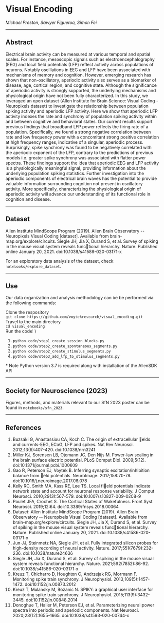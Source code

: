 # Visual Encoding
*Michael Preston, Sawyer Figueroa, Simon Fei*

------------------------------------------------
## Abstract

Electrical brain activity can be measured at various temporal and spatial scales. For instance, mesoscopic signals such as electroencephalography (EEG) and local field potentials (LFP) reflect activity across populations of neurons. Notably oscillations in EEG and LFP have been associated with mechanisms of memory and cognition. However, emerging research has shown that non-oscillatory, aperiodic activity also serves as a biomarker of disease, age, cortical region, and cognitive state. Although the significance of aperiodic activity is strongly supported, the underlying mechanisms and physiological origin have not been fully characterized. In this study, we leveraged an open dataset (Allen Institute for Brain Science: Visual Coding - Neuropixels dataset) to investigate the relationship between population spiking activity and aperiodic LFP activity. Here we show that aperiodic LFP activity indexes the rate and synchrony of population spiking activity within and between cognitive and behavioral states.  Our current results support previous findings that broadband LFP power reflects the firing rate of a population. Specifically, we found a strong negative correlation between rate and low frequency power with a concomitant strong positive correlation at high frequency ranges, indicative of a singular, aperiodic process. Surprisingly, spike synchrony was found to be negatively correlated with the aperiodic exponent of the LFP, contrary to the predictions of previous models i.e. greater spike synchrony was associated with flatter power spectra. These findings support the idea that aperiodic EEG and LFP activity is a physiologically meaningful signal, providing information about the underlying population spiking statistics.  Further investigation into the aperiodic components of electrical brain waves has the potential to provide valuable information surrounding cognition not present in oscillatory activity. More specifically, characterizing the physiological origin of aperiodic activity will advance our understanding of its functional role in cognition and disease.

------------------------------------------------
## Dataset

Allen Institute MindScope Program (2019). Allen Brain Observatory -- Neuropixels Visual Coding [dataset]. Available from brain-map.org/explore/circuits. Siegle JH, Jia X, Durand S, et al. 
Survey of spiking in the mouse visual system reveals functional hierarchy. Nature. Published online January 20, 2021. doi:10.1038/s41586-020-03171-x

For an exploratory data analysis of the dataset, check `notebooks/explore_dataset`.

------------------------------------------------
## Use

Our data organization and analysis methodology can be be performed via the following commands:

Clone the respository \
`git clone https://github.com/voytekresearch/visual_encoding.git`\
Travel to the main directory \
`cd visual_encoding` \
Run the code! \
1. `python code/step1_create_session_blocks.py`
2. `python code/step2_create_spontaneous_segments.py`
3. `python code/step2_create_stimulus_segments.py`
4. `python code/step3_add_lfp_to_stimulus_segments.py`

\* Note Python version 3.7 is required along with installation of the AllenSDK API

-----------------------------------------------
## Society for Neuroscience (2023)

Figures, methods, and materials relevant to our SfN 2023 poster can be found in `notebooks/sfn_2023`.

----------------------------------------------
## References
1. Buzsáki G, Anastassiou CA, Koch C. The origin of extracellular elds and currents-EEG, ECoG, LFP and spikes. Nat Rev Neurosci. 2012;13(6):407-420. doi:10.1038/nrn3241
2. Miller KJ, Sorensen LB, Ojemann JG, Den Nijs M. Power-law scaling in the brain surface electric potential. PLoS Comput Biol. 2009;5(12). doi:10.1371/journal.pcbi.1000609
3. Gao R, Peterson EJ, Voytek B. Inferring synaptic excitation/inhibition balance from eld potentials. NeuroImage. 2017;158:70-78. doi:10.1016/j.neuroimage.2017.06.078
4. Kelly RC, Smith MA, Kass RE, Lee TS. Local field potentials indicate network state and account for neuronal response variability. J Comput Neurosci. 2010;29(3):567-579. doi:10.1007/s10827-009-0208-9
5. Poulet JFA, Crochet S. The Cortical States of Wakefulness. Front Syst Neurosci. 2019;12:64. doi:10.3389/fnsys.2018.00064
6. Dataset: Allen Institute MindScope Program (2019). Allen Brain Observatory -- Neuropixels Visual Coding [dataset]. Available from brain-map.org/explore/circuits. Siegle JH, Jia X, Durand S, et al. Survey of spiking in the mouse visual system reveals functional hierarchy. Nature. Published online January 20, 2021. doi:10.1038/s41586-020-03171-x
7. Jun JJ, Steinmetz NA, Siegle JH, et al. Fully integrated silicon probes for high-density recording of neural activity. Nature. 2017;551(7679):232-236. doi:10.1038/nature24636
8. Siegle JH, Jia X, Durand S, et al. Survey of spiking in the mouse visual system reveals functional hierarchy. Nature. 2021;592(7852):86-92. doi:10.1038/s41586-020-03171-x
9. Kreuz T, Chicharro D, Houghton C, Andrzejak RG, Mormann F. Monitoring spike train synchrony. J Neurophysiol. 2013;109(5):1457-1472. doi:10.1152/jn.00873.2012
10. Kreuz T, Mulansky M, Bozanic N. SPIKY: a graphical user interface for monitoring spike train synchrony. J Neurophysiol. 2015;113(9):3432-3445. doi:10.1152/jn.00848.2014
11. Donoghue T, Haller M, Peterson EJ, et al. Parameterizing neural power spectra into periodic and aperiodic components. Nat Neurosci. 2020;23(12):1655-1665. doi:10.1038/s41593-020-00744-x
